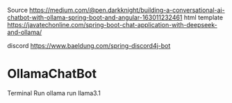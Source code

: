 Source
https://medium.com/@pen.darkknight/building-a-conversational-ai-chatbot-with-ollama-spring-boot-and-angular-163011232461
html template
https://javatechonline.com/spring-boot-chat-application-with-deepseek-and-ollama/

discord
https://www.baeldung.com/spring-discord4j-bot


# OllamaChatBot

Terminal Run 
ollama run llama3.1